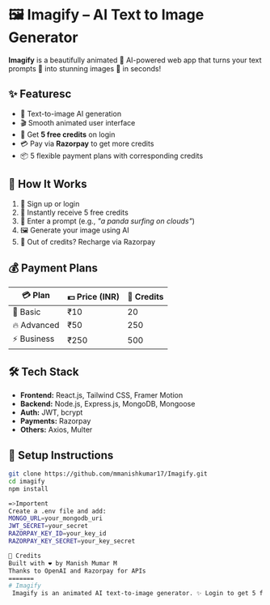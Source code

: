 # 🖼️ Imagify – AI Text to Image Generator

**Imagify** is a beautifully animated 🌈 AI-powered web app that turns your text prompts 📝 into stunning images 🎨 in seconds!

## ✨ Featuresc
- 🔡 Text-to-image AI generation
- 🎬 Smooth animated user interface
- 🎁 Get **5 free credits** on login
- 💳 Pay via **Razorpay** to get more credits
- 📦 5 flexible payment plans with corresponding credits

## 🚀 How It Works
1. 🔐 Sign up or login
2. 🎁 Instantly receive 5 free credits
3. 📝 Enter a prompt (e.g., *"a panda surfing on clouds"*)
4. 🖼️ Generate your image using AI
5. 💸 Out of credits? Recharge via Razorpay

## 💰 Payment Plans

| 💳 Plan     | 💵 Price (INR) | 🎯 Credits |
|------------|----------------|-----------|
| 🐣 Basic    | ₹10            | 20       |
| 🔥 Advanced | ₹50            | 250      |
| ⚡ Business  | ₹250           | 500      |

## 🛠️ Tech Stack
- **Frontend:** React.js, Tailwind CSS, Framer Motion
- **Backend:** Node.js, Express.js, MongoDB, Mongoose
- **Auth:** JWT, bcrypt
- **Payments:** Razorpay
- **Others:** Axios, Multer


## 📂 Setup Instructions

```bash
git clone https://github.com/mmanishkumar17/Imagify.git
cd imagify
npm install

=>Importent
Create a .env file and add:
MONGO_URL=your_mongodb_uri
JWT_SECRET=your_secret
RAZORPAY_KEY_ID=your_key_id
RAZORPAY_KEY_SECRET=your_key_secret

🙌 Credits
Built with ❤️ by Manish Mumar M
Thanks to OpenAI and Razorpay for APIs
=======
# Imagify
 Imagify is an animated AI text-to-image generator. ✨ Login to get 5 free credits 🎁, enter a prompt 📝, and generate stunning images 🎨. Recharge credits via Razorpay 💳 with 5 flexible plans 🔁. Fast, fun, and beautifully designed! 🚀
